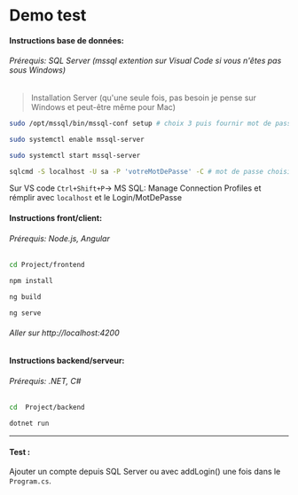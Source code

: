 # Demo test

#### Instructions base de données:

###### Prérequis: SQL Server (mssql extention sur Visual Code si vous n'êtes pas sous Windows)

> Installation Server (qu'une seule fois, pas besoin je pense sur Windows et peut-être même pour Mac)

```bash
sudo /opt/mssql/bin/mssql-conf setup # choix 3 puis fournir mot de passe

sudo systemctl enable mssql-server

sudo systemctl start mssql-server

sqlcmd -S localhost -U sa -P 'votreMotDePasse' -C # mot de passe choisi dans sudo /opt/mssql/bin/mssql-conf setup
```

Sur VS code `Ctrl+Shift+P`-> MS SQL: Manage Connection Profiles et rémplir avec `localhost` et le Login/MotDePasse

#### Instructions front/client:

###### Prérequis: Node.js, Angular

```bash
cd Project/frontend
```

```bash
npm install
```

```bash
ng build
```

```bash
ng serve
```

###### Aller sur http://localhost:4200

#### Instructions backend/serveur:

###### Prérequis: .NET, C#

```bash
cd  Project/backend
```

```bash
dotnet run
```

---

#### Test :

Ajouter un compte depuis SQL Server ou avec addLogin() une fois dans le `Program.cs`.
